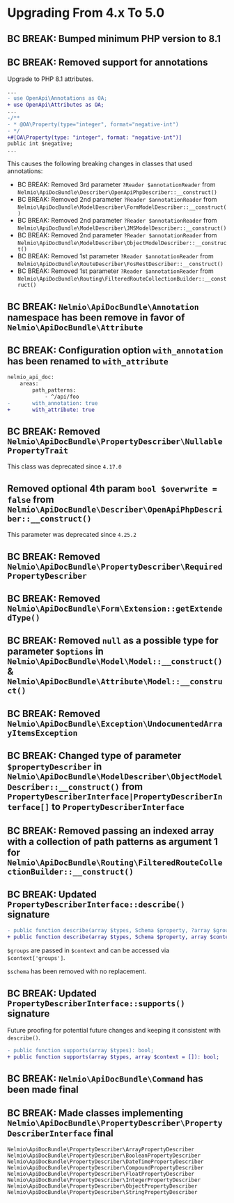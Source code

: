 # Upgrading From 4.x To 5.0

## BC BREAK: Bumped minimum PHP version to 8.1

## BC BREAK: Removed support for annotations
Upgrade to PHP 8.1 attributes.

```diff
...
- use OpenApi\Annotations as OA;
+ use OpenApi\Attributes as OA;
...
-/**
- * @OA\Property(type="integer", format="negative-int")
- */
+#[OA\Property(type: "integer", format: "negative-int")]
public int $negative;
...
```

This causes the following breaking changes in classes that used annotations:
- BC BREAK: Removed 3rd parameter `?Reader $annotationReader` from `Nelmio\ApiDocBundle\Describer\OpenApiPhpDescriber::__construct()`
- BC BREAK: Removed 2nd parameter `?Reader $annotationReader` from `Nelmio\ApiDocBundle\ModelDescriber\FormModelDescriber::__construct()`
- BC BREAK: Removed 2nd parameter `?Reader $annotationReader` from `Nelmio\ApiDocBundle\ModelDescriber\JMSModelDescriber::__construct()`
- BC BREAK: Removed 2nd parameter `?Reader $annotationReader` from `Nelmio\ApiDocBundle\ModelDescriber\ObjectModelDescriber::__construct()`
- BC BREAK: Removed 1st parameter `?Reader $annotationReader` from `Nelmio\ApiDocBundle\RouteDescriber\FosRestDescriber::__construct()`
- BC BREAK: Removed 1st parameter `?Reader $annotationReader` from `Nelmio\ApiDocBundle\Routing\FilteredRouteCollectionBuilder::__construct()`

## BC BREAK: `Nelmio\ApiDocBundle\Annotation` namespace has been remove in favor of `Nelmio\ApiDocBundle\Attribute`

## BC BREAK: Configuration option `with_annotation` has been renamed to `with_attribute`
```diff
nelmio_api_doc:
    areas:
        path_patterns:
            - ^/api/foo
-       with_annotation: true
+       with_attribute: true
```

## BC BREAK: Removed `Nelmio\ApiDocBundle\PropertyDescriber\NullablePropertyTrait`
This class was deprecated since `4.17.0`

## Removed optional 4th param `bool $overwrite = false` from `Nelmio\ApiDocBundle\Describer\OpenApiPhpDescriber::__construct()`
This parameter was deprecated since `4.25.2`

## BC BREAK: Removed `Nelmio\ApiDocBundle\PropertyDescriber\RequiredPropertyDescriber`

## BC BREAK: Removed `Nelmio\ApiDocBundle\Form\Extension::getExtendedType()`

## BC BREAK: Removed `null` as a possible type for parameter `$options` in `Nelmio\ApiDocBundle\Model\Model::__construct()` & `Nelmio\ApiDocBundle\Attribute\Model::__construct()`

## BC BREAK: Removed `Nelmio\ApiDocBundle\Exception\UndocumentedArrayItemsException`

## BC BREAK: Changed type of parameter `$propertyDescriber` in `Nelmio\ApiDocBundle\ModelDescriber\ObjectModelDescriber::__construct()` from `PropertyDescriberInterface|PropertyDescriberInterface[]` to `PropertyDescriberInterface`

## BC BREAK: Removed passing an indexed array with a collection of path patterns as argument 1 for `Nelmio\ApiDocBundle\Routing\FilteredRouteCollectionBuilder::__construct()`

## BC BREAK: Updated `PropertyDescriberInterface::describe()` signature
```diff
- public function describe(array $types, Schema $property, ?array $groups = null /* , ?Schema $schema = null */ /* , array $context = [] */);
+ public function describe(array $types, Schema $property, array $context = []);
```

`$groups` are passed in `$context` and can be accessed via `$context['groups']`.

`$schema` has been removed with no replacement.

## BC BREAK: Updated `PropertyDescriberInterface::supports()` signature
Future proofing for potential future changes and keeping it consistent with `describe()`.
```diff
- public function supports(array $types): bool;
+ public function supports(array $types, array $context = []): bool;
```

## BC BREAK: `Nelmio\ApiDocBundle\Command` has been made final

## BC BREAK: Made classes implementing  `Nelmio\ApiDocBundle\PropertyDescriber\PropertyDescriberInterface` final
`Nelmio\ApiDocBundle\PropertyDescriber\ArrayPropertyDescriber`
`Nelmio\ApiDocBundle\PropertyDescriber\BooleanPropertyDescriber`
`Nelmio\ApiDocBundle\PropertyDescriber\DateTimePropertyDescriber`
`Nelmio\ApiDocBundle\PropertyDescriber\CompoundPropertyDescriber`
`Nelmio\ApiDocBundle\PropertyDescriber\FloatPropertyDescriber`
`Nelmio\ApiDocBundle\PropertyDescriber\IntegerPropertyDescriber`
`Nelmio\ApiDocBundle\PropertyDescriber\ObjectPropertyDescriber`
`Nelmio\ApiDocBundle\PropertyDescriber\StringPropertyDescriber`
